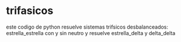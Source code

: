 # trifasicos
este codigo de python resuelve sistemas trifsicos desbalanceados: estrella_estrella con y sin neutro y resuelve estrella_delta y delta_delta
